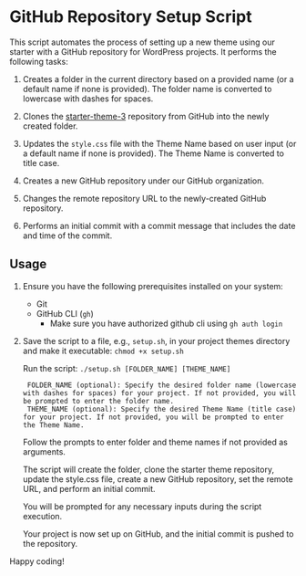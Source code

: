 # GitHub Repository Setup Script

This script automates the process of setting up a new theme using our starter with a GitHub repository for WordPress projects. It performs the following tasks:

1. Creates a folder in the current directory based on a provided name (or a default name if none is provided). The folder name is converted to lowercase with dashes for spaces.

2. Clones the [starter-theme-3](https://github.com/Vincent-Design-Inc/starter-theme-3) repository from GitHub into the newly created folder.

3. Updates the `style.css` file with the Theme Name based on user input (or a default name if none is provided). The Theme Name is converted to title case.

4. Creates a new GitHub repository under our GitHub organization.

5. Changes the remote repository URL to the newly-created GitHub repository.

6. Performs an initial commit with a commit message that includes the date and time of the commit.

## Usage
1. Ensure you have the following prerequisites installed on your system:
   - Git
   - GitHub CLI (`gh`)
     - Make sure you have authorized github cli using `gh auth login`

2. Save the script to a file, e.g., `setup.sh`, in your project themes directory and make it executable:
   `chmod +x setup.sh`

    Run the script:
    `./setup.sh [FOLDER_NAME] [THEME_NAME]`

        FOLDER_NAME (optional): Specify the desired folder name (lowercase with dashes for spaces) for your project. If not provided, you will be prompted to enter the folder name.
        THEME_NAME (optional): Specify the desired Theme Name (title case) for your project. If not provided, you will be prompted to enter the Theme Name.

    Follow the prompts to enter folder and theme names if not provided as arguments.

    The script will create the folder, clone the starter theme repository, update the style.css file, create a new GitHub repository, set the remote URL, and perform an initial commit.

    You will be prompted for any necessary inputs during the script execution.

    Your project is now set up on GitHub, and the initial commit is pushed to the repository.

Happy coding!

